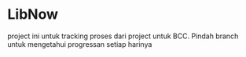 # LibNow

project ini untuk tracking proses dari project untuk BCC. Pindah branch untuk mengetahui progressan setiap harinya
